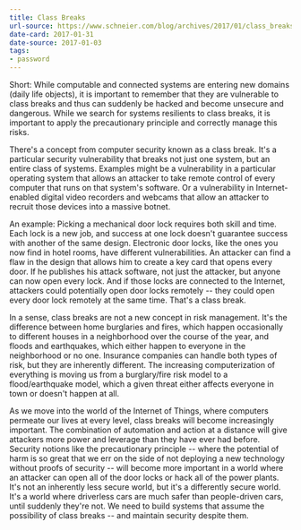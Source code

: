 ```yaml
--- 
title: Class Breaks
url-source: https://www.schneier.com/blog/archives/2017/01/class_breaks.html
date-card: 2017-01-31
date-source: 2017-01-03
tags: 
- password
---
```

Short: While computable and connected systems are entering new domains (daily life objects), it is important to remember that they are vulnerable to class breaks and thus can suddenly be hacked and become unsecure and dangerous. While we search for systems resilients to class breaks, it is important to apply the precautionary principle and correctly manage this risks.

There's a concept from computer security known as a class break. It's a particular security vulnerability that breaks not just one system, but an entire class of systems. Examples might be a vulnerability in a particular operating system that allows an attacker to take remote control of every computer that runs on that system's software. Or a vulnerability in Internet-enabled digital video recorders and webcams that allow an attacker to recruit those devices into a massive botnet.

An example: Picking a mechanical door lock requires both skill and time. Each lock is a new job, and success at one lock doesn't guarantee success with another of the same design. Electronic door locks, like the ones you now find in hotel rooms, have different vulnerabilities. An attacker can find a flaw in the design that allows him to create a key card that opens every door. If he publishes his attack software, not just the attacker, but anyone can now open every lock. And if those locks are connected to the Internet, attackers could potentially open door locks remotely -- ­they could open every door lock remotely at the same time. That's a class break.

In a sense, class breaks are not a new concept in risk management. It's the difference between home burglaries and fires, which happen occasionally to different houses in a neighborhood over the course of the year, and floods and earthquakes, which either happen to everyone in the neighborhood or no one. Insurance companies can handle both types of risk, but they are inherently different. The increasing computerization of everything is moving us from a burglary/fire risk model to a flood/earthquake model, which a given threat either affects everyone in town or doesn't happen at all.

As we move into the world of the Internet of Things, where computers permeate our lives at every level, class breaks will become increasingly important. The combination of automation and action at a distance will give attackers more power and leverage than they have ever had before. Security notions like the precautionary principle­ -- where the potential of harm is so great that we err on the side of not deploying a new technology without proofs of security -- will become more important in a world where an attacker can open all of the door locks or hack all of the power plants. It's not an inherently less secure world, but it's a differently secure world. It's a world where driverless cars are much safer than people-driven cars, until suddenly they're not. We need to build systems that assume the possibility of class breaks -- and maintain security despite them.
